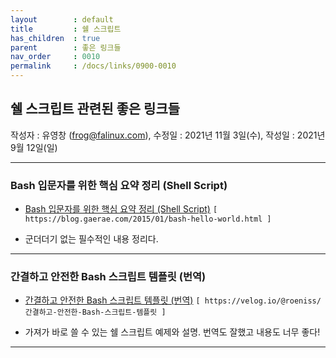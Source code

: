```yaml
---
layout        : default
title         : 쉘 스크립트
has_children  : true
parent        : 좋은 링크들
nav_order     : 0010
permalink     : /docs/links/0900-0010
---
```


## 쉘 스크립트 관련된 좋은 링크들
작성자 : 유영창 (frog@falinux.com), 수정일 : 2021년 11월 3일(수), 작성일 : 2021년 9월 12일(일)

---
### Bash 입문자를 위한 핵심 요약 정리 (Shell Script)

- [Bash 입문자를 위한 핵심 요약 정리 (Shell Script)](https://blog.gaerae.com/2015/01/bash-hello-world.html) `[ https://blog.gaerae.com/2015/01/bash-hello-world.html ]`

- 군더더기 없는 필수적인 내용 정리다.

---

### 간결하고 안전한 Bash 스크립트 템플릿 (번역)
- [간결하고 안전한 Bash 스크립트 템플릿 (번역)](https://velog.io/@roeniss/간결하고-안전한-Bash-스크립트-템플릿)  `[ https://velog.io/@roeniss/간결하고-안전한-Bash-스크립트-템플릿 ]`

- 가져가 바로 쓸 수 있는 쉘 스크립트 예제와 설명. 번역도 잘했고 내용도 너무 좋다!

---

